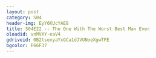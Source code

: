 ```yaml
---
layout: post 
category: S04 
header-img: EyY6KUcYAE8 
title: S04E22 -- The One With The Worst Best Man Ever 
oloadid: vnMVXY-eaV4 
gdriveid: 0B2tsexyaYxGCa1dJVUNoeXgwTFE 
bgcolor: F66F37
--- 
```

<!--more--> 
